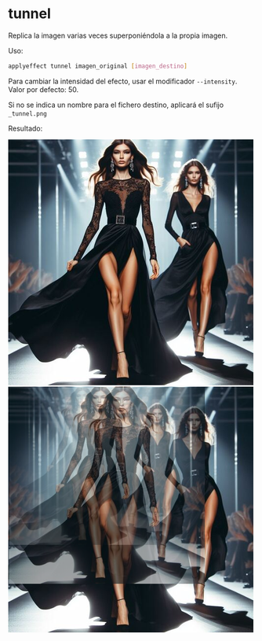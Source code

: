 # tunnel

Replica la imagen varias veces superponiéndola a la propia imagen.

Uso:

``` sh
applyeffect tunnel imagen_original [imagen_destino]
```

Para cambiar la intensidad del efecto, usar el modificador `--intensity`. Valor por defecto: 50.

Si no se indica un nombre para el fichero destino, aplicará el sufijo `_tunnel.png`

Resultado:

![imagen original](../../images/image.jpg)
![tunnel](../../images/image_image_tunnel.png)
